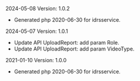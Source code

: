 2024-05-08 Version: 1.0.2
- Generated php 2020-06-30 for idrsservice.

2024-05-07 Version: 1.0.1
- Update API UploadReport: add param Role.
- Update API UploadReport: add param VideoType.


2021-01-10 Version: 1.0.0
- Generated php 2020-06-30 for idrsservice.

